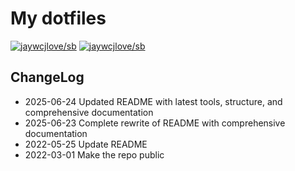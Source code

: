 # My dotfiles

<!--rehype:style=font-size: 38px; border-bottom: 0; display: flex; min-height: 260px; align-items: center; justify-content: center;-->

[![jaywcjlove/sb](https://wangchujiang.com/sb/lang/english.svg)](README.md) [![jaywcjlove/sb](https://wangchujiang.com/sb/lang/chinese.svg)](README.zh-cn.md)

<!--rehype:style=text-align: center;-->

## ChangeLog

- 2025-06-24 Updated README with latest tools, structure, and comprehensive documentation
- 2025-06-23 Complete rewrite of README with comprehensive documentation
- 2022-05-25 Update README
- 2022-03-01 Make the repo public
